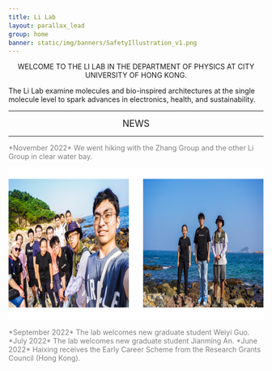 ```yaml
---
title: Li Lab
layout: parallax_lead
group: home
banner: static/img/banners/SafetyIllustration_v1.png
---
```


<p align="center">WELCOME TO THE LI LAB IN THE DEPARTMENT OF PHYSICS AT CITY UNIVERSITY OF HONG KONG.
</p>

The Li Lab examine molecules and bio-inspired architectures at the single molecule level to spark advances in electronics, health, and sustainability.

---
<p align="center"><font size = "4"> NEWS </font></p>

---

<span style="color:grey">
*November 2022*
</style>
We went hiking with the Zhang Group and the other Li Group in clear water bay.

<p align="center">
    <img height="300px" src="static/img/news/hiking2022Nov.jpg" alt="2022 Nov hiking">
</p>

<span style="color:grey">
*September 2022*
</style>
The lab welcomes new graduate student Weiyi Guo.

<span style="color:grey">
*July 2022*
</style>
The lab welcomes new graduate student Jianming An.

<span style="color:grey">
*June 2022*
</style>
Haixing receives the Early Career Scheme from the Research Grants Council (Hong Kong).
